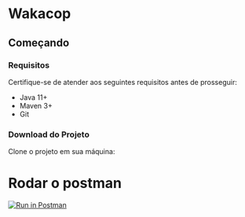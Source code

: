 # Wakacop

## Começando

### Requisitos

Certifique-se de atender aos seguintes requisitos antes de prosseguir:

- Java 11+
- Maven 3+
- Git

### Download do Projeto

Clone o projeto em sua máquina:

# Rodar o postman

[![Run in Postman](https://run.pstmn.io/button.svg)](https://blue-meadow-953176.postman.co/collection/23408890-dc5c8d81-0749-4541-a136-8026de109d1c?source=rip_html)
